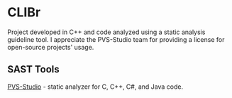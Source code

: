 # CLIBr

Project developed in C++ and code analyzed using a static analysis guideline tool. I appreciate the PVS-Studio team for providing a license for open-source projects' usage.

## SAST Tools
[PVS-Studio]( https://pvs-studio.com/en/pvs-studio/?utm_source=website&utm_medium=github&utm_campaign=open_source ) - static analyzer for C, C++, C#, and Java code.
